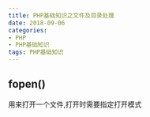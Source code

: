 ```yaml
---
title: PHP基础知识之文件及目录处理
date: 2018-09-06
categories: 
- PHP
- PHP基础知识
tags: PHP基础知识
---
```

## fopen()
用来打开一个文件,打开时需要指定打开模式

